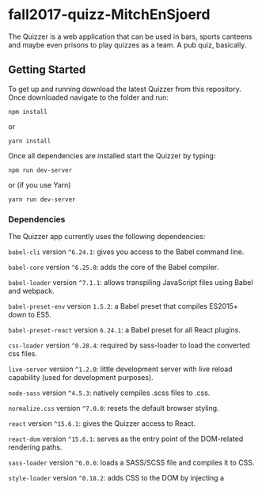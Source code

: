 # fall2017-quizz-MitchEnSjoerd

The Quizzer is a web application that can be used in bars, sports canteens and maybe even prisons to play quizzes as a team. A pub quiz, basically.

## Getting Started

To get up and running download the latest Quizzer from this repository. Once downloaded navigate to the folder and run:
```
npm install
```
or
```
yarn install
```

Once all dependencies are installed start the Quizzer by typing:
```
npm run dev-server
```
or (if you use Yarn)
```
yarn run dev-server
```

### Dependencies

The Quizzer app currently uses the following dependencies:

```babel-cli``` version ```^6.24.1```: gives you access to the Babel command line.

```babel-core``` version ```^6.25.0```: adds the core of the Babel compiler.

```babel-loader``` version ```^7.1.1```: allows transpiling JavaScript files using Babel and webpack.

```babel-preset-env``` version ```1.5.2```: a Babel preset that compiles ES2015+ down to ES5.

```babel-preset-react``` version ```6.24.1```: a Babel preset for all React plugins.

```css-loader``` version ```^0.28.4```: required by sass-loader to load the converted css files.

```live-server``` version ```^1.2.0```: little development server with live reload capability (used for development purposes).

```node-sass``` version ```^4.5.3```: natively compiles .scss files to .css.

```normalize.css``` version ```^7.0.0```: resets the default browser styling.

```react``` version ```^15.6.1```: gives the Quizzer access to React.

```react-dom``` version ```^15.6.1```: serves as the entry point of the DOM-related rendering paths.

```sass-loader``` version ```^6.0.6```: loads a SASS/SCSS file and compiles it to CSS.

```style-loader``` version ```^0.18.2```: adds CSS to the DOM by injecting a <style> tag.

```webpack``` version ```^3.1.0```: bundles the Quizzer app assets.

```webpack-dev-server``` version ```^2.5.1```: a development server that provides live reloading.


## Commands

Currently you can run the following commands:

```serve```: serves the Quizzer app using the live-server dependency.

```build```: builds the webpack bundle file.

```dev-server```: runs the webpack development server and compiles the assets in bundle.js


## Deployment

[GIT server explaination]

## Built With

* [React](https://reactjs.org/) - The client side framework used.
* [Express](https://expressjs.com/) - The server side framework used (in the future).
* [SCSS](http://sass-lang.com/) - The CSS preprocessor used.
* [MongoDB](https://www.mongodb.com/) - The database behind the Quizzer app (in the future).
* [Mongoose](http://mongoosejs.com/) - The object modeling package for MongoDB (in the future).
* [SocketIO](https://socket.io/) - The extention used for real-time bidirectional event-based communication.


## Versioning

Currently this is the first stable release of the Quizzer app.

## Authors

* **Mitch Dorrestijn** - *Mostly client-side development* - [MitchDorrestijn](https://github.com/MitchDorrestijn)
* **Sjoerd Scheffer** - *Mostly server-side development* - [ixnas](https://github.com/ixnas)


## License

Copyright 2017 all rights reserved.
